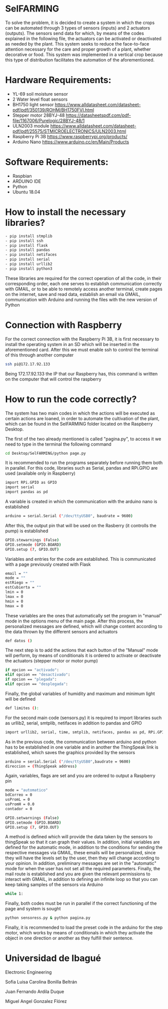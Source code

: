 # SelFARMING
To solve the problem, it is decided to create a system in which the crops can be automated through 3 types of sensors (inputs) and 2 actuators (outputs). The sensors send data for which, by means of the codes explained in the following file, the actuators can be activated or deactivated as needed by the plant. This system seeks to reduce the face-to-face attention necessary for the care and proper growth of a plant, whether decorative or food. This system was implemented in a vertical crop because this type of distribution facilitates the automation of the aforementioned.

# Hardware Requirements:
- YL-69 soil moisture sensor
- 2 Water level float sensors
- BH1750 light sensor https://www.alldatasheet.com/datasheet-pdf/pdf/350139/ROHM/BH1750FVI.html
- Stepper motor 28BYJ-48 https://datasheetspdf.com/pdf-file/1167006/Purelogic/28BYJ-48/1
- ULN2003 module https://www.alldatasheet.com/datasheet-pdf/pdf/25575/STMICROELECTRONICS/ULN2003.html
- Raspberry Pi 3B https://www.raspberrypi.org/products/
- Arduino Nano https://www.arduino.cc/en/Main/Products

# Software Requirements:
- Raspbian
- ARDUINO IDE
- Python
- Ubuntu 18.04

# How to install the necessary libraries?
```sh
- pip install stmplib
- pip install ssh
- pip install flask
- pip install pandas
- pip install netifaces
- pip install serial
- pip install urllib2
- pip install python3
```
These libraries are required for the correct operation of all the code, in their corresponding order, each one serves to establish communication correctly with GMAIL, or to be able to remotely access another terminal, create pages on the internet, save and read data, establish an email via GMAIL, communication with Arduino and running the files with the new version of Python

# Connection with Raspberry
For the correct connection with the Raspberry Pi 3B, it is first necessary to install the operating system in an SD which will be inserted in the aforementioned card. After this we must enable ssh to control the terminal of this through another computer
```sh
ssh pi@172.17.92.133
```
Being 172.17.92.133 the IP that our Raspberry has, this command is written on the computer that will control the raspberry

# How to run the code correctly?

The system has two main codes in which the actions will be executed as certain actions are loaned, in order to automate the cultivation of the plant, which can be found in the SelFARMING folder located on the Raspberry Desktop.

The first of the two already mentioned is called "pagina.py", to access it we need to type in the terminal the following command
```sh
cd Desktop/SelFARMING/python page.py
```
It is recommended to run the programs separately before running them both in parallel. For this code, libraries such as Serial, pandas and RPi.GPIO are used (available only in Raspberry)
```sh
import RPi.GPIO as GPIO
import serial
import pandas as pd
```
A variable is created in which the communication with the arduino nano is established
```sh
arduino = serial.Serial ("/dev/ttyUSB0", baudrate = 9600)
```
After this, the output pin that will be used on the Rasberry (it controlls the pump) is established
```sh
GPIO.stewarnings (False)
GPIO.setmode (GPIO.BOARD)
GPIO.setup (7, GPIO.OUT)
```
Variables and entries for the code are established. This is communicated with a page previously created with Flask
```sh
email = ""
mode = ""
estRiego = ""
estCubierta = ""
lmin = 0
lmax = 0
hmin = 0
hmax = 0
```
These variables are the ones that automatically set the program in "manual" mode in the options menu of the main page. After this process, the personalized messages are defined, which will change content according to the data thrown by the different sensors and actuators
```sh
def datos ()
```
The next step is to add the actions that each button of the "Manual" mode will perform, by means of conditionals it is ordered to activate or deactivate the actuators (stepper motor or motor pump)
```sh
if opcion == "activado":
elif opcion == "desactivado":
if opcion == "plegada":
elif opcion == "desplegada":
```
Finally, the global variables of humidity and maximum and minimum light will be defined
```sh
def limites ():
```
For the second main code (sensors.py) it is required to import libraries such as urllib2, serial, smtplib, netifaces in addition to pandas and GPIO
```sh
import urllib2, serial, time, smtplib, netifaces, pandas as pd, RPi.GPIO as GPIO
```
As in the previous code, the communication between arduino and python has to be established in one variable and in another the ThingSpeak link is established, which saves the graphics provided by the sensors
```sh
arduino = serial.Serial ("/dev/ttyUSB0",baudrate = 9600)
direccion = (ThingSpeak address)
```
Again, variables, flags are set and you are ordered to output a Raspberry pin
```sh
mode = "automatico"
bdCorreo = 0
usPromL = 0
usPromH = 0.0
contador = 0

GPIO.setwarnings (False)
GPIO.setmode (GPIO.BOARD)
GPIO.setup (7, GPIO.OUT)
```
A method is defined which will provide the data taken by the sensors to thingSpeak so that it can graph their values. In addition, initial variables are defined for the automatic mode, in addition to the conditions for sending the respective messages via GMAIL, these emails will be personalized, since they will have the levels set by the user, then they will change according to your opinion. In addition, preliminary messages are set in the "automatic" mode for when the user has not set all the required parameters.
Finally, the mail route is established and you are given the relevant permissions to interact with GMAIL, in addition to defining an infinite loop so that you can keep taking samples of the sensors via Arduino
```sh
while 1:
```
Finally, both codes must be run in parallel if the correct functioning of the page and system is sought
```sh
python sensoress.py & python pagina.py
```
Finally, it is recommended to load the preset code in the arduino for the step motor, which works by means of conditionals in which they activate the object in one direction or another as they fulfill their sentence.

# Universidad de Ibagué

Electronic Engineering

Sofia Luisa Carolina Bonilla Beltrán

Juan Fernando Ardila Duque

Miguel Angel Gonzalez Flórez
